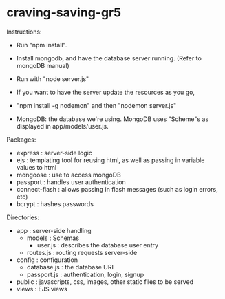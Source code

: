 # craving-saving-gr5

Instructions:
* Run "npm install".
* Install mongodb, and have the database server running. (Refer to mongoDB manual)
* Run with "node server.js"
* If you want to have the server update the resources as you go,
* "npm install -g nodemon" and then "nodemon server.js"

* MongoDB: the database we're using. MongoDB uses "Scheme"s as displayed in app/models/user.js.

Packages:
* express : server-side logic
* ejs : templating tool for reusing html, as well as passing in variable values to html
* mongoose : use to access mongoDB
* passport : handles user authentication
* connect-flash : allows passing in flash messages (such as login errors, etc)
* bcrypt : hashes passwords

Directories:
* app : server-side handling
	* models : Schemas
		* user.js : describes the database user entry
	* routes.js : routing requests server-side
* config : configuration
	* database.js : the database URI
	* passport.js : authentication, login, signup
* public : javascripts, css, images, other static files to be served
* views : EJS views 